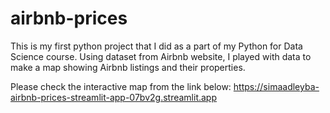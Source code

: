 # airbnb-prices
This is my first python project that I did as a part of my Python for Data Science course. 
Using dataset from Airbnb website, I played with data to make a map showing Airbnb listings and their properties.

Please check the interactive map from the link below:
https://simaadleyba-airbnb-prices-streamlit-app-07bv2g.streamlit.app

